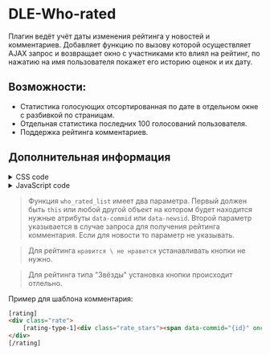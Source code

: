 # DLE-Who-rated
Плагин ведёт учёт даты изменения рейтинга у новостей и комментариев. Добавляет функцию по вызову которой осуществляет AJAX запрос и возвращает окно с участниками кто влиял на рейтинг, по нажатию на имя пользователя покажет его историю оценок и их дату.

## Возможности:
* Статистика голосующих отсортированная по дате в отдельном окне с разбивкой по страницам.
* Отдельная статистика последних 100 голосований пользователя.
* Поддержка рейтинга комментариев.

## Дополнительная информация

<details>
	<summary>CSS code</summary>
  
```css
/** Who rated module **/
.who-rated {
	width: 500px;
    margin: 0 auto;
    position: relative;
	background: #FFF;
    padding: 25px 10px 10px;
    border-radius: 3px;
	border: 1px solid #ccc;
}
#who-rated ul {
	list-style-type: none;
    margin: 0;
    padding: 0;	
}

#who-rated li.ratingLog-liminus .rated-is {
	color: #ba3636;
}

#who-rated li.ratingLog-liplus .rated-is {
	color: #3caa00;
}

#who-rated li .rated-is .icon {
    width: 16px;
    height: 16px;
    fill: currentColor;	
}

#who-rated li .rated-is {
	position: absolute;
	left: 0px;
	top: 4px;
	width: 22px;
	height: 22px;
	line-height: 22px;
	text-align: center;
}

#who-rated li.ratingLog-listars .rated-is {
	font-weight:700;
	top: 5px !important;
}

#who-rated span.rated-is-plus {
	color: #3caa00;
	top: -2px;
	position: relative;
}

#who-rated span.rated-is-minus {
	color: #ba3636;
	top: -2px;
	position: relative;
}

#who-rated li {
	font: normal 11px/22px Verdana;
	cursor: pointer;
	border-radius: 2px;
	position: relative;
}

#rated-list li {padding: 4px 0px 4px 53px;}
#rate-profile-stats li{padding: 4px 0px 4px 23px;}

#who-rated ul li:hover {
	color: #000;
	background-color: #f5f5f8;
}

#who-rated li a {
	display: inline-block;
	white-space: nowrap;
	overflow: hidden;
	text-overflow: ellipsis;
	vertical-align: middle;
	width: 75%;	
}

#who-rated li .rated-date {
	position: absolute;
	right: 6px;
	top: 4px;
	font: normal 10px/22px Tahoma;
	color: #999;
}

#who-rated li img {
	position: absolute;
	left: 24px;
	top: 4px;
	height: 22px;
	width: 22px;
	border-radius: 1px;
}

#rated-list-nav {width: 100px;margin: 0 auto;}
#rated-list-nav li {font-size: 20px;font-weight: 700;cursor: pointer;}
#rated-list-nav li.disabled {color:#AAA;}
#rated-list-nav li:nth-child(1) {float:left}
#rated-list-nav li:nth-child(2) {float:right;}

#who-rated .ratingLog-userbox-user {
	height: 60px;
	padding: 10px 50px 10px 5px;
	border-bottom: 1px dotted #ddd;
	font: normal 16px/25px 'Roboto Condensed', sans-serif;
	position: relative;
	box-sizing: content-box;
}

#who-rated .ratingLog-userbox-user div.stars-block {
	display:inline-block;
	margin-left: 10px;
}

#who-rated .ratingLog-userbox-user div.stars-block:first-child {
	margin-left: 0px;
}

#who-rated .ratingLog-userbox-user img {
	height: 60px;
	width: 60px;
	margin: 0 10px 0 0;
	float: left;
	border-radius: 3px;
}

#who-rated .ratingLog-userbox-close {
	position: absolute;
	right: 12px;
	top: 50%;
	margin-top: -10px;
	width: 19px;
	height: 19px;
	opacity: .7;
	cursor: pointer;
}

#who-rated .ratingLog-userbox ul {
	max-height: 300px;
	overflow: auto;
}

#who-rated .rate-profile-stats .no_row {
	padding: 10px;
	text-align: center;
	display: inline-block;
	width: 100%;
}
/** Who rated END **/
```
</details>

<details>
  <summary>JavaScript code</summary>
 
```javascript
function profileRateStats(id, rating_type) {
	
	//ShowLoading();	
	$.post( dle_root + "engine/ajax/controller.php?mod=who_rated", {user_id: id, type:'profile', rating_type: rating_type, user_hash: dle_login_hash}, function(data) {
		//HideLoading();
		$('#who-rated .all-list').hide();	
		$('#who-rated').append(data);
    //Тут инициализация плагинов если требуется.
		/*new LazyLoad({
			elements_selector: "#rate-profile-stats img[data-src]",
			threshold: 0,
			load_delay: 250
		});*/
		
	});	
					
}

function who_rated_list(obj, rating_type) {
	
	var id = $(obj).data('commid') ? $(obj).data('commid') : $(obj).data('newsid');
	//ShowLoading();
	$.post( dle_root + 'engine/ajax/controller.php?mod=who_rated', {id: id, rating_type: rating_type, user_hash: dle_login_hash}, function(data){
		//HideLoading();
		if( data == 'null-1' ) {
			
			//Box.InfoNormal('who-rated', 'Информация', 'Новость не имеет голосов', 400, 2000);
			DLEalert('Новость не имеет голосов', 'Информация');
      
		} else {
			
			$.magnificPopup.open({
				items: {
					src: '<div class="who-rated clrfix">'+data+'</div>'
				},
				type: 'inline',
				mainClass: 'mfp-fade',
				removalDelay: 0,
				overflowY: 'hide',
				closeOnBgClick: true,
				callbacks: {
					open: function() {
            //Тут инициализация плагинов если требуется.
						/*new LazyLoad({
							elements_selector: "#rated-list img[data-src]",
							threshold: 0,
							load_delay: 250
						});*/
					},
					afterClose: function() {},		 
					beforeClose: function() {}
				}		
				});
		}
	});
			
	return false;
	
}
```
</details>

> Функция `who_rated_list` имеет два параметра. Первый должен быть `this` или любой другой объект на котором будет находится нужные атрибуты `data-commid` или `data-newsid`. Второй параметр указывается в случае запроса для получения рейтинга комментария. Если для новости то параметр не указывать.

> Для рейтинга `нравится \ не нравится` устанавливать кнопки не нужно.

> Для рейтинга типа "Звёзды" установка кнопки происходит отлельно.

Пример для шаблона комментария:
```html
[rating]
<div class="rate">
	[rating-type-1]<div class="rate_stars"><span data-commid="{id}" onclick="who_rated_list(this, 1);">[?]</span>{rating}</div>[/rating-type-1]
</div>
[/rating]      
```
